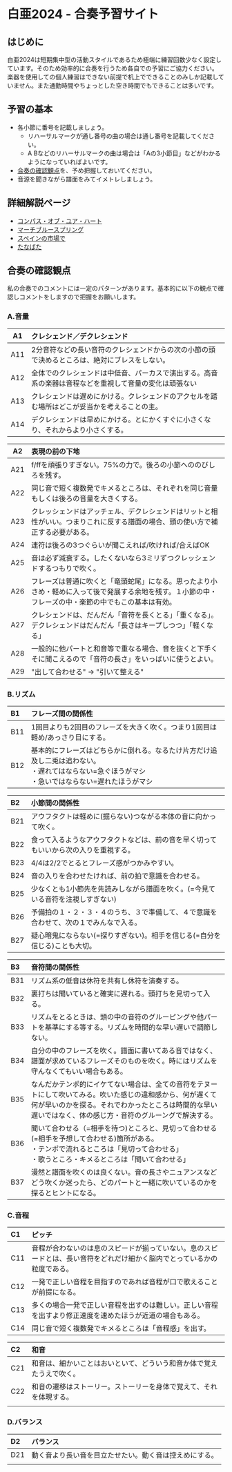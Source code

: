 # 白亜2024 - 合奏予習サイト

## はじめに
白亜2024は短期集中型の活動スタイルであるため極端に練習回数少なく設定しています。そのため効率的に合奏を行うため各自での予習にご協力ください。  
楽器を使用しての個人練習はできない前提で机上でできることのみしか記載していません。また通勤時間やちょっとした空き時間でもできることは多いです。


## 予習の基本
- 各小節に番号を記載しましょう。
    - リハーサルマークが通し番号の曲の場合は通し番号を記載してください。
    - A Bなどのリハーサルマークの曲は場合は「Aの3小節目」などがわかるようになっていればよいです。
- [合奏の確認観点](#合奏の確認観点)を、予め把握しておいてください。
- 音源を聞きながら譜面をみてイメトレしましょう。

## 詳細解説ページ
- [コンパス・オブ・ユア・ハート](compass.md)
- [マーチブルースプリング](bule_spring.md)
- [スペインの市場で](spain_ichiba.md)
- [たなばた](tanabata.md)

## 合奏の確認観点

私の合奏でのコメントには一定のパターンがあります。基本的に以下の観点で確認しコメントをしますので把握をお願いします。

### A.音量

| A1  | クレシェンド／デクレシェンド                                                                           |
| --- | :----------------------------------------------------------------------------------------------------- |
| A11 | 2分音符などの長い音符のクレシェンドからの次の小節の頭で決めるところは、絶対にブレスをしない。          |
| A12 | 全体でのクレシェンドは中低音、パーカスで演出する。高音系の楽器は音程などを重視して音量の変化は頑張ない |
| A13 | クレシェンドは遅めにかける。クレシェンドのアクセルを踏む場所はどこが妥当かを考えることの主。           |
| A14 | デクレシェンドは早めにかける。とにかくすぐに小さくなり、それからより小さくする。                       |


| A2  | 表現の前の下地                                                                                                                                         |
| --- | :----------------------------------------------------------------------------------------------------------------------------------------------------- |
| A21 | f/ffを頑張りすぎない。75%の力で。後ろの小節へののびしろを残す。                                                                                        |
| A22 | 同じ音で短く複数発でキメるところは、それぞれを同じ音量もしくは後ろの音量を大きくする。                                                                 |
| A23 | クレッシェンドはアッチェル、デクレシェンドはリットと相性がいい。つまりこれに反する譜面の場合、頭の使い方で補正する必要がある。                         |
| A24 | 連符は後ろの3つぐらいが聞こえれば/吹ければ/合えばOK                                                                                                    |
| A25 | 音は必ず減衰する。したくないなら3ミリずつクレッシェンドするつもりで吹く。                                                                              |
| A26 | フレーズは普通に吹くと「竜頭蛇尾」になる。思ったより小さめ・軽めに入って後で発展する余地を残す。１小節の中・フレーズの中・楽節の中でもこの基本は有効。 |
| A27 | クレシェンドは、だんだん「音符を長くとる」「重くなる」。デクレシェンドはだんだん「長さはキープしつつ」「軽くなる」                                     |
| A28 | 一般的に他パートと和音等で重なる場合、音を抜くと下手くそに聞こえるので「音符の長さ」をいっぱいに使うとよい。                                           |
| A29 | "出して合わせる" -> "引いて整える"                                                                                                                     |

### B.リズム

| B1  | フレーズ間の関係性                                                                                                                                        |
| :-- | :-------------------------------------------------------------------------------------------------------------------------------------------------------- |
| B11 | 1回目よりも2回目のフレーズを大きく吹く。つまり1回目は軽め/あっさり目にする。                                                                              |
| B12 | 基本的にフレーズはどちらかに倒れる。なるたけ片方だけ追及し二兎は追わない。<br> ・遅れてはならない=急ぐほうがマシ <br> ・急いではならない=遅れたほうがマシ |



| B2  | 小節間の関係性                                                                         |
| :-- | :------------------------------------------------------------------------------------- |
| B21 | アウフタクトは軽めに(掘らない)つながる本体の音に向かって吹く。                         |
| B22 | 食って入るようなアウフタクトなどは、前の音を早く切ってもいいから次の入りを重視する。   |
| B23 | 4/4は2/2でとるとフレーズ感がつかみやすい。                                             |
| B24 | 音の入りを合わせたければ、前の拍で意識を合わせる。                                     |
| B25 | 少なくとも1小節先を先読みしながら譜面を吹く。(=今見ている音符を注視しすぎない)         |
| B26 | 予備拍の１・２・３・４のうち、３で準備して、４で意識を合わせて、次の１でみんなで入る。 |
| B27 | 疑心暗鬼にならない(=探りすぎない)。相手を信じる(=自分を信じる)ことも大切。             |


| B3  | 音符間の関係性                                                                                                                                                                                                           |
| :-- | :----------------------------------------------------------------------------------------------------------------------------------------------------------------------------------------------------------------------- |
| B31 | リズム系の低音は休符を共有し休符を演奏する。                                                                                                                                                                             |
| B32 | 裏打ちは聞いていると確実に遅れる。頭打ちを見切って入る。                                                                                                                                                                 |
| B33 | リズムをとるときは、頭の中の音符のグルーピングや他パートを基準にする等する。リズムを時間的な早い遅いで調節しない。                                                                                                       |
| B34 | 自分の中のフレーズを吹く。譜面に書いてある音ではなく、譜面が求めているフレーズそのものを吹く。時にはリズムを守んなくてもいい場合もある。                                                                                 |
| B35 | なんだかテンポ的にイケてない場合は、全ての音符をテヌートにして吹いてみる。吹いた感じの違和感から、何が遅くて何が早いのかを探る。それでわかったところは時間的な早い遅いではなく、体の感じ方・音符のグルーングで解決する。 |
| B36 | 聞いて合わせる（=相手を待つ)ところと、見切って合わせる(=相手を予想して合わせる)箇所がある。<br> ・テンポで流れるところは「見切って合わせる」<br> ・歌うところ・キメるところは「聞いて合わせる」                          |
| B37 | 漫然と譜面を吹くのは良くない。音の長さやニュアンスなどどう吹くか迷ったら、どのパートと一緒に吹いているのかを探るとヒントになる。                                                                                         |


### C.音程

| C1  | ピッチ                                                                                                                   |
| :-- | :----------------------------------------------------------------------------------------------------------------------- |
| C11 | 音程が合わないのは息のスピードが揃っていない。息のスピードとは、長い音符をどれだけ細かく脳内でとっているかの粒度である。 |
| C12 | 一発で正しい音程を目指すのであれば音程が口で歌えることが前提になる。                                                     |
| C13 | 多くの場合一発で正しい音程を出すのは難しい。正しい音程を出すより修正速度を速めたほうが近道の場合もある。                 |
| C14 | 同じ音で短く複数発でキメるところは「音程感」を出す。                                                                     |


| C2  | 和音                                                                 |
| :-- | :------------------------------------------------------------------- |
| C21 | 和音は、細かいことはおいといて、どういう和音か体で覚えたうえで吹く。 |
| C22 | 和音の遷移はストーリー。ストーリーを身体で覚えて、それを体現する。   |
|     |                                                                      |


### D.バランス

| D2  | バランス                                               |
| :-- | :----------------------------------------------------- |
| D21 | 動く音より長い音を目立たせたい。動く音は控えめにする。 |
|     |                                                        |


